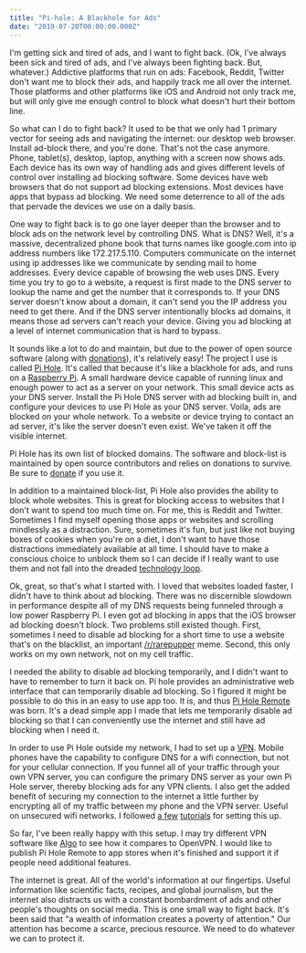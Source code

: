 ```yaml
---
title: "Pi-hole: A Blackhole for Ads"
date: "2019-07-20T00:00:00.000Z"
---
```


I'm getting sick and tired of ads, and I want to fight back. (Ok, I've always been sick and tired of ads, and I've always been fighting back. But, whatever.) Addictive platforms that run on ads: Facebook, Reddit, Twitter don't want me to block their ads, and happily track me all over the internet. Those platforms and other platforms like iOS and Android not only track me, but will only give me enough control to block what doesn't hurt their bottom line.

So what can I do to fight back? It used to be that we only had 1 primary vector for seeing ads and navigating the internet: our desktop web browser. Install ad-block there, and you're done. That's not the case anymore. Phone, tablet(s), desktop, laptop, anything with a screen now shows ads. Each device has its own way of handling ads and gives different levels of control over installing ad blocking software. Some devices have web browsers that do not support ad blocking extensions. Most devices have apps that bypass ad blocking. We need some deterrence to all of the ads that pervade the devices we use on a daily basis.

One way to fight back is to go one layer deeper than the browser and to block ads on the network level by controlling DNS. What is DNS? Well, it's a massive, decentralized phone book that turns names like google.com into ip address numbers like 172.217.5.110. Computers communicate on the internet using ip addresses like we communicate by sending mail to home addresses. Every device capable of browsing the web uses DNS. Every time you try to go to a website, a request is first made to the DNS server to lookup the name and get the number that it corresponds to. If your DNS server doesn't know about a domain, it can't send you the IP address you need to get there. And if the DNS server intentionally blocks ad domains, it means those ad servers can't reach your device. Giving you ad blocking at a level of internet communication that is hard to bypass.

It sounds like a lot to do and maintain, but due to the power of open source software (along with [donations](https://pi-hole.net/donate/)), it's relatively easy! The project I use is called [Pi Hole](https://pi-hole.net/). It's called that because it's like a blackhole for ads, and runs on a [Raspberry Pi](https://en.wikipedia.org/wiki/Raspberry_Pi). A small hardware device capable of running linux and enough power to act as a server on your network. This small device acts as your DNS server. Install the Pi Hole DNS server with ad blocking built in, and configure your devices to use Pi Hole as your DNS server. Voila, ads are blocked on your whole network. To a website or device trying to contact an ad server, it's like the server doesn't even exist. We've taken it off the visible internet.

Pi Hole has its own list of blocked domains. The software and block-list is maintained by open source contributors and relies on donations to survive. Be sure to [donate](https://pi-hole.net/donate/) if you use it.

In addition to a maintained block-list, Pi Hole also provides the ability to block whole websites. This is great for blocking access to websites that I don't want to spend too much time on. For me, this is Reddit and Twitter. Sometimes I find myself opening those apps or websites and scrolling mindlessly as a distraction. Sure, sometimes it's fun, but just like not buying boxes of cookies when you're on a diet, I don't want to have those distractions immediately available at all time. I should have to make a conscious choice to unblock them so I can decide if I really want to use them and not fall into the dreaded [technology loop](https://www.youtube.com/watch?v=Pe-zq4bFPFU).

Ok, great, so that's what I started with. I loved that websites loaded faster, I didn't have to think about ad blocking. There was no discernible slowdown in performance despite all of my DNS requests being funneled through a low power Raspberry Pi. I even got ad blocking in apps that the iOS browser ad blocking doesn't block. Two problems still existed though. First, sometimes I need to disable ad blocking for a short time to use a website that's on the blacklist, an important [/r/rarepupper](https://reddit.com/r/rarepuppers) meme. Second, this only works on my own network, not on my cell traffic.

I needed the ability to disable ad blocking temporarily, and I didn't want to have to remember to turn it back on. Pi hole provides an administrative web interface that can temporarily disable ad blocking. So I figured it might be possible to do this in an easy to use app too. It is, and thus [Pi Hole Remote](https://github.com/wlindner/pi-hole-remote) was born. It's a dead simple app I made that lets me temporarily disable ad blocking so that I can conveniently use the internet and still have ad blocking when I need it.

In order to use Pi Hole outside my network, I had to set up a [VPN](https://en.wikipedia.org/wiki/Virtual_private_network). Mobile phones have the capability to configure DNS for a wifi connection, but not for your cellular connection. If you funnel all of your traffic through your own VPN server, you can configure the primary DNS server as your own Pi Hole server, thereby blocking ads for any VPN clients. I also get the added benefit of securing my connection to the internet a little further by encrypting all of my traffic between my phone and the VPN server. Useful on unsecured wifi networks. I followed [a few](https://docs.pi-hole.net/guides/vpn/overview/) [tutorials](http://andreaschristodoulou.com/install-pihole-and-openvpn-on-digitalocean-ubuntu-18-04/) for setting this up.

So far, I've been really happy with this setup. I may try different VPN software like [Algo](https://github.com/trailofbits/algo) to see how it compares to OpenVPN. I would like to publish Pi Hole Remote to app stores when it's finished and support it if people need additional features.

The internet is great. All of the world's information at our fingertips. Useful information like scientific facts, recipes, and global journalism, but the internet also distracts us with a constant bombardment of ads and other people's thoughts on social media. This is one small way to fight back. It's been said that "a wealth of information creates a poverty of attention." Our attention has become a scarce, precious resource. We need to do whatever we can to protect it.